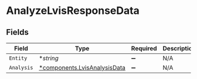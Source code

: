 # AnalyzeLvisResponseData


## Fields

| Field                                                                       | Type                                                                        | Required                                                                    | Description                                                                 |
| --------------------------------------------------------------------------- | --------------------------------------------------------------------------- | --------------------------------------------------------------------------- | --------------------------------------------------------------------------- |
| `Entity`                                                                    | **string*                                                                   | :heavy_minus_sign:                                                          | N/A                                                                         |
| `Analysis`                                                                  | [*components.LvisAnalysisData](../../models/components/lvisanalysisdata.md) | :heavy_minus_sign:                                                          | N/A                                                                         |